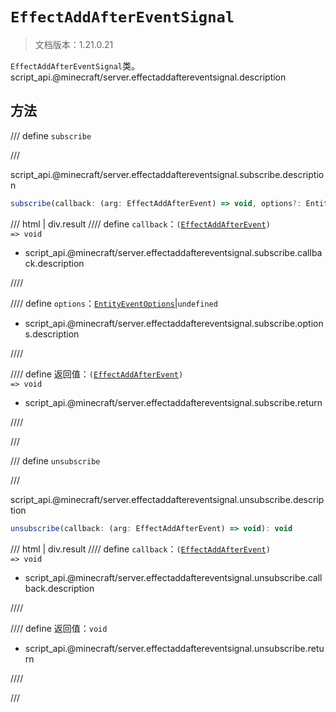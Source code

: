 # `EffectAddAfterEventSignal`

> 文档版本：1.21.0.21

`EffectAddAfterEventSignal`类。script_api.@minecraft/server.effectaddaftereventsignal.description

## 方法

/// define
`subscribe`


///

script_api.@minecraft/server.effectaddaftereventsignal.subscribe.description

```js
subscribe(callback: (arg: EffectAddAfterEvent) => void, options?: EntityEventOptions): (arg: EffectAddAfterEvent) => void
```

/// html | div.result
//// define
`callback`：<code>(<a href="../effectaddafterevent/">EffectAddAfterEvent</a>) =&gt; void</code>

- script_api.@minecraft/server.effectaddaftereventsignal.subscribe.callback.description


////

//// define
`options`：[`EntityEventOptions`](./entityeventoptions.md)|`undefined`

- script_api.@minecraft/server.effectaddaftereventsignal.subscribe.options.description


////

//// define
返回值：<code>(<a href="../effectaddafterevent/">EffectAddAfterEvent</a>) =&gt; void</code>

- script_api.@minecraft/server.effectaddaftereventsignal.subscribe.return


////

///


/// define
`unsubscribe`


///

script_api.@minecraft/server.effectaddaftereventsignal.unsubscribe.description

```js
unsubscribe(callback: (arg: EffectAddAfterEvent) => void): void
```

/// html | div.result
//// define
`callback`：<code>(<a href="../effectaddafterevent/">EffectAddAfterEvent</a>) =&gt; void</code>

- script_api.@minecraft/server.effectaddaftereventsignal.unsubscribe.callback.description


////

//// define
返回值：`void`

- script_api.@minecraft/server.effectaddaftereventsignal.unsubscribe.return


////

///

